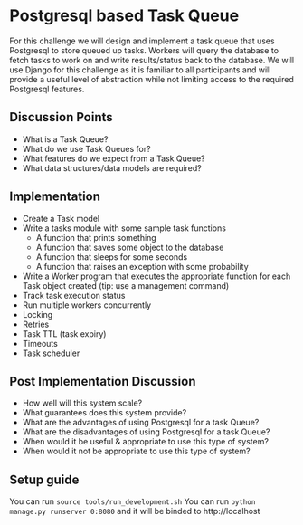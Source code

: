 # Postgresql based Task Queue

For this challenge we will design and implement a task queue that uses Postgresql to store queued up tasks. 
Workers will query the database to fetch tasks to work on and write results/status back to the database. 
We will use Django for this challenge as it is familiar to all participants and will provide a useful level of abstraction 
while not limiting access to the required Postgresql features.


## Discussion Points

* What is a Task Queue?
* What do we use Task Queues for?
* What features do we expect from a Task Queue?
* What data structures/data models are required?


## Implementation

* Create a Task model
* Write a tasks module with some sample task functions
  - A function that prints something
  - A function that saves some object to the database
  - A function that sleeps for some seconds
  - A function that raises an exception with some probability
* Write a Worker program that executes the appropriate function for each Task object created (tip: use a management command)
* Track task execution status
* Run multiple workers concurrently
* Locking
* Retries
* Task TTL (task expiry)
* Timeouts
* Task scheduler



## Post Implementation Discussion

* How well will this system scale?
* What guarantees does this system provide?
* What are the advantages of using Postgresql for a task Queue?
* What are the disadvantages of using Postgresql for a task Queue?
* When would it be useful & appropriate to use this type of system?
* When would it not be appropriate to use this type of system?

## Setup guide

You can run `source tools/run_development.sh`
You can run `python manage.py runserver 0:8080` and it will be binded to http://localhost

